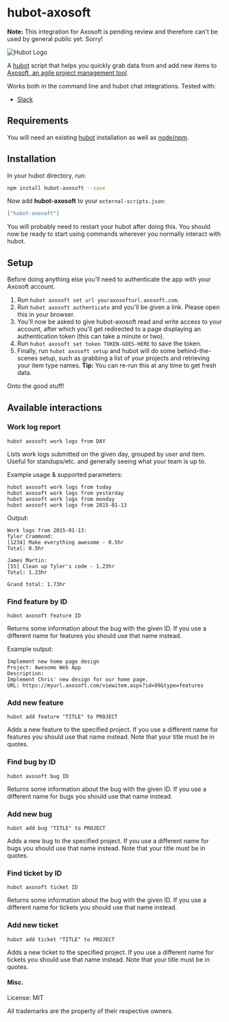 # hubot-axosoft

**Note:** This integration for Axosoft is pending review and therefore can't be used by general public yet. Sorry!

![Hubot Logo](http://i.imgur.com/pp7scrv.png)

A [hubot](https://hubot.github.com/) script that helps you quickly grab data from and add new items to [Axosoft, an agile project management tool](http://www.axosoft.com). 

Works both in the command line and hubot chat integrations. Tested with:
* [Slack](http://www.slack.com)

## Requirements

You will need an existing [hubot](https://hubot.github.com/) installation as well as [node/npm](https://nodejs.org/).

## Installation

In your hubot directory, run:

```bash
npm install hubot-axosoft --save
```

Now add **hubot-axosoft** to your `external-scripts.json`:

```json
["hubot-axosoft"]
```

You will probably need to restart your hubot after doing this. You should now be ready to start using commands wherever you normally interact with hubot.

## Setup
Before doing anything else you'll need to authenticate the app with your Axosoft account.

1. Run `hubot axosoft set url youraxosofturl.axosoft.com`.
2. Run `hubot axosoft authenticate` and you'll be given a link. Please open this in your browser.
3. You'll now be asked to give hubot-axosoft read and write access to your account, after which you'll get redirected to a page displaying an authentication token (this can take a minute or two).
4. Run `hubot axosoft set token TOKEN-GOES-HERE` to save the token.
5. Finally, run `hubot axosoft setup` and hubot will do some behind-the-scenes setup, such as grabbing a list of your projects and retrieving your item type names. **Tip:** You can re-run this at any time to get fresh data.

Onto the good stuff!

## Available interactions

### Work log report
```
hubot axosoft work logs from DAY
```

Lists work logs submitted on the given day, grouped by user and item. Useful for standups/etc. and generally seeing what your team is up to.

Example usage & supported parameters:
```
hubot axosoft work logs from today
hubot axosoft work logs from yesterday
hubot axosoft work logs from monday
hubot axosoft work logs from 2015-01-13
```

Output:
```
Work logs from 2015-01-13:
Tyler Crammond:
[1234] Make everything awesome - 0.5hr
Total: 0.5hr

James Martin:
[55] Clean up Tyler's code - 1.23hr
Total: 1.23hr

Grand total: 1.73hr
```

### Find feature by ID
```
hubot axosoft feature ID
```
Returns some information about the bug with the given ID. If you use a different name for features you should use that name instead.

Example output:
```
Implement new home page design
Project: Awesome Web App
Description:
Implement Chris' new design for our home page.
URL: https://myurl.axosoft.com/viewitem.aspx?id=99&type=features
```

### Add new feature
```
hubot add feature "TITLE" to PROJECT
```
Adds a new feature to the specified project. If you use a different name for features you should use that name instead.
Note that your title must be in quotes. 

### Find bug by ID
```
hubot axosoft bug ID
```
Returns some information about the bug with the given ID. If you use a different name for bugs you should use that name instead.

### Add new bug
```
hubot add bug "TITLE" to PROJECT
```
Adds a new bug to the specified project. If you use a different name for bugs you should use that name instead.
Note that your title must be in quotes. 

### Find ticket by ID
```
hubot axosoft ticket ID
```
Returns some information about the bug with the given ID. If you use a different name for tickets you should use that name instead.

### Add new ticket
```
hubot add ticket "TITLE" to PROJECT
```
Adds a new ticket to the specified project. If you use a different name for tickets you should use that name instead.
Note that your title must be in quotes. 

#### Misc.
License: MIT

All trademarks are the property of their respective owners.
